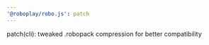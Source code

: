 ```yaml
---
'@roboplay/robo.js': patch
---
```


patch(cli): tweaked .robopack compression for better compatibility

